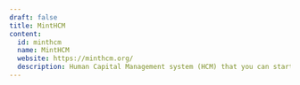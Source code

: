 ```yaml
---
draft: false
title: MintHCM
content:
  id: minthcm
  name: MintHCM
  website: https://minthcm.org/
  description: Human Capital Management system (HCM) that you can start using today to manage your HR departments and businesses in different branches.
---
```

